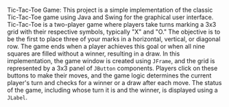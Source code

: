  Tic-Tac-Toe Game:
This project is a simple implementation of the classic Tic-Tac-Toe game using Java and Swing for the graphical user interface. Tic-Tac-Toe is a two-player game where players take turns marking a 3x3 grid with their respective symbols, typically "X" and "O." The objective is to be the first to place three of your marks in a horizontal, vertical, or diagonal row. The game ends when a player achieves this goal or when all nine squares are filled without a winner, resulting in a draw.
In this implementation, the game window is created using `JFrame`, and the grid is represented by a 3x3 panel of `JButton` components. Players click on these buttons to make their moves, and the game logic determines the current player's turn and checks for a winner or a draw after each move. The status of the game, including whose turn it is and the winner, is displayed using a `JLabel`.
